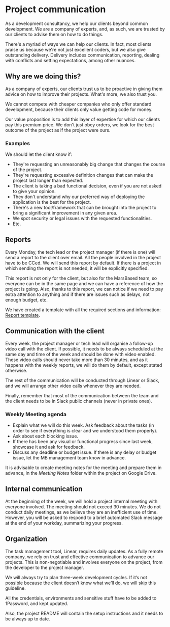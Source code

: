 # Project communication

As a development consultancy, we help our clients beyond common development. We are a company of experts, and, as such, we are trusted by our clients to advise them on how to do things.

There's a myriad of ways we can help our clients. In fact, most clients praise us because we're not just excellent coders, but we also give outstanding delivery. Delivery includes communication, reporting, dealing with conflicts and setting expectations, among other nuances.

## Why are we doing this?

As a company of experts, our clients trust us to be proactive in giving them advice on how to improve their projects. What's more, we also trust you.

We cannot compete with cheaper companies who only offer standard development, because their clients only value getting code for money.

Our value proposition is to add this layer of expertise for which our clients pay this premium price. We don't just obey orders, we look for the best outcome of the project as if the project were ours.

### Examples

We should let the client know if:

* They're requesting an unreasonably big change that changes the course of the project.
* They're requesting excessive definition changes that can make the project last longer than expected.
* The client is taking a bad functional decision, even if you are not asked to give your opinion.
* They don't understand why our preferred way of deploying the application is the best for the project.
* There's a new tool/framework that can be brought into the project to bring a significant improvement in any given area.
* We spot security or legal issues with the requested functionalities.
* Etc.

## Reports

Every Monday, the tech lead or the project manager (if there is one) will send a report to the client over email. All the people involved in the project have to be CCed. We will send this report by default. If there is a project in which sending the report is not needed, it will be explicitly specified.

This report is not only for the client, but also for the MarsBased team, so everyone can be in the same page and we can have a reference of how the project is going. Also, thanks to this report, we can notice if we need to pay extra attention to anything and if there are issues such as delays, not enough budget, etc.

We have created a template with all the required sections and information: <a href="https://docs.google.com/document/d/1BzqsOC3YlUQvb8dHp9ZwL6W88uUEGFpaxC38iLcSCV4/edit?usp=sharing" title="Weekly report template" target="_blank">Report template</a>.

## Communication with the client

Every week, the project manager or tech lead will organise a follow-up video call with the client. If possible, it needs to be always scheduled at the same day and time of the week and should be done with video enabled. These video calls should never take more than 30 minutes, and as it happens with the weekly reports, we will do them by default, except stated otherwise.

The rest of the communication will be conducted through Linear or Slack, and we will arrange other video calls whenever they are needed.

Finally, remember that most of the communication between the team and the client needs to be in Slack public channels (never in private ones).

### Weekly Meeting agenda

* Explain what we will do this week. Ask feedback about the tasks (in order to see if everything is clear and we understood them properly).
* Ask about each blocking issue.
* If there has been any visual or functional progress since last week, showcase it and ask for feedback.
* Discuss any deadline or budget issue. If there is any delay or budget issue, let the MB management team know in advance.

It is advisable to create meeting notes for the meeting and prepare them in advance, in the _Meeting Notes_ folder within the project on Google Drive.

## Internal communication

At the beginning of the week, we will hold a project internal meeting with everyone involved. The meeting should not exceed 30 minutes. We do not conduct daily meetings, as we believe they are an inefficient use of time. However, you will be asked to respond to a brief automated Slack message at the end of your workday, summarizing your progress.

## Organization

The task management tool, Linear, requires daily updates. As a fully remote company, we rely on trust and effective communication to advance our projects. This is non-negotiable and involves everyone on the project, from the developer to the project manager.

We will always try to plan three-week development cycles. If it’s not possible because the client doesn’t know what we’ll do, we will skip this guideline.

All the credentials, environments and sensitive stuff have to be added to 1Password, and kept updated.

Also, the project README will contain the setup instructions and it needs to be always up to date.

